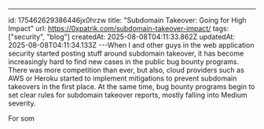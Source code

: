 ---
id: 175462629386446jx0hrzw
title: "Subdomain Takeover: Going for High Impact"
url: https://0xpatrik.com/subdomain-takeover-impact/
tags: ["security", "blog"]
createdAt: 2025-08-08T04:11:33.862Z
updatedAt: 2025-08-08T04:11:34.133Z
---When I and other guys in the web application security started posting stuff
around subdomain takeover, it has become increasingly hard to find new cases in
the public bug bounty programs. There was more competition than ever, but also,
cloud providers such as AWS or Heroku started to implement mitigations to
prevent subdomain takeovers in the first place. At the same time, bug bounty
programs begin to set clear rules for subdomain takeover reports, mostly falling
into Medium severity.



For som
